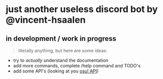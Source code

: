 # just another useless discord bot by @vincent-hsaalen

## in development / work in progress

> literally anything, but here are some ideas:

- try to *actually* understand the documentation
- add more commands, complete /help command and TODO's
- add some  API's (looking at you [osu! API](https://osu.ppy.sh/docs/index.html))
